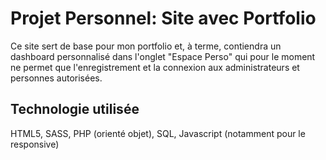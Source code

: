 # Projet Personnel: Site avec Portfolio

Ce site sert de base pour mon portfolio et, à terme, contiendra un dashboard personnalisé dans l'onglet "Espace Perso" qui pour le moment ne permet que l'enregistrement et la connexion aux administrateurs et personnes autorisées.

## Technologie utilisée

HTML5, SASS, PHP (orienté objet), SQL, Javascript (notamment pour le responsive)